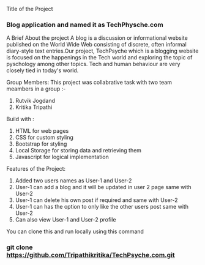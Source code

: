 Title of the Project
### Blog application and named it as TechPhysche.com

A Brief About the project
A blog is a discussion or informational website published on the World Wide Web consisting of discrete, often informal diary-style text entries.Our project, TechPsyche which is a blogging website is focused on the happenings in the Tech world and exploring the topic of pyschology among other topics. Tech and human behaviour are very closely tied in today's world. 

Group Members:
This project was collabrative task with two team meambers in a group :- 
1. Rutvik Jogdand
2. Kritika Tripathi

Build with :
1. HTML for web pages
2. CSS for custom styling
3. Bootstrap for styling
4. Local Storage for storing data and retrieving them
5. Javascript for logical implementation

Features of the Project:
1. Added two users names as User-1 and User-2
2. User-1 can add a blog and it will be updated in user 2 page same with User-2
3. User-1 can delete his own post if required and same with User-2
4. User-1 can has the option to only like the other users post same with User-2
5. Can also view User-1 and User-2 profile

You can clone this and run locally using this command
### git clone https://github.com/Tripathikritika/TechPsyche.com.git


